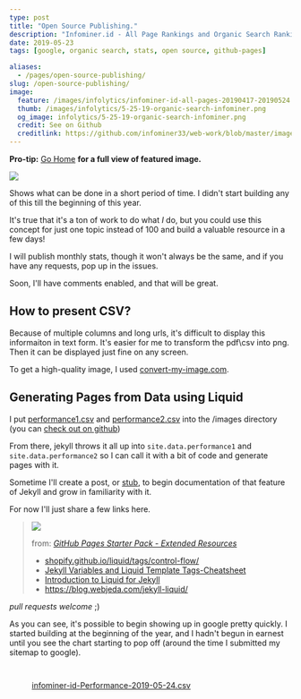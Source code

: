 ```yaml
---
type: post
title: "Open Source Publishing."
description: "Infominer.id - All Page Rankings and Organic Search Rankings"
date: 2019-05-23
tags: [google, organic search, stats, open source, github-pages]

aliases:
  - /pages/open-source-publishing/
slug: /open-source-publishing/
image:
  feature: /images/infolytics/infominer-id-all-pages-20190417-20190524.jpg
  thumb: /images/infolytics/5-25-19-organic-search-infominer.png
  og_image: infolytics/5-25-19-organic-search-infominer.png
  credit: See on Github
  creditlink: https://github.com/infominer33/web-work/blob/master/images/infolytics/Analytics-All-Web-Site-Data-Pages-20190417-20190524.pdf
---
```


**Pro-tip:** [Go Home](https://infominer.id/web-work) **for a full view of featured image.**

<div class="pull-left"><img src="https://infominer.id/web-work/images/infolytics/record-monthly.png"/></div>

Shows what can be done in a short period of time.  I didn't start building any of this till the beginning of this year. 

It's true that it's a ton of work to do what *I* do, but you could use this concept for just one topic instead of 100 and build a valuable resource in a few days!

I will publish monthly stats, though it won't always be the same, and if you have any requests, pop up in the issues.

Soon, I'll have comments enabled, and that will be great. 

## How to present CSV?

Because of multiple columns and long urls, it's difficult to display this informaiton in text form. It's easier for me to transform the pdf\csv into png. Then it can be displayed just fine on any screen. 

To get a high-quality image, I used [convert-my-image.com](http://convert-my-image.com/).

## Generating Pages from Data using Liquid

I put [performance1.csv](https://infominer.id/web-work/images/infolytics/performance1.csv) and [performance2.csv](https://infominer.id/web-work/images/infolytics/performance1.csv) into the /images directory (you can [check out on github](https://github.com/infominer33/web-work/tree/master/images/infolytics))

From there, jekyll throws it all up into `site.data.performance1` and `site.data.performance2` so I can call it with a bit of code and generate pages with it. 

Sometime I'll create a post, or [stub](https://infominer.id/webwork/tags/#stub), to begin documentation of that feature of Jekyll and grow in familiarity with it.

For now I'll just share a few links here.

><img src="https://i.imgur.com/jMtd9WR.png"/>
>
>from: [*GitHub Pages Starter Pack - Extended Resources*](/github-pages-starter-pack/)
>
>* [shopify.github.io/liquid/tags/control-flow/](http://shopify.github.io/liquid/tags/control-flow/)
>* <a href="https://simpleit.rocks/ruby/jekyll/templates/jekyll-variables-and-liquid-template-tags-cheatsheet/" target="_blank">Jekyll Variables and Liquid Template Tags-Cheatsheet</a>
>* <a href="https://learn.cloudcannon.com/jekyll/introduction-to-liquid/" target="_blank">Introduction to Liquid for Jekyll</a>
>* <a href="https://blog.webjeda.com/jekyll-liquid/" target="_blank">https://blog.webjeda.com/jekyll-liquid/</a>



*pull requests welcome* ;)

As you can see, it's possible to begin showing up in google pretty quickly. I started building at the beginning of the year, and I hadn't begun in earnest until you see the chart starting to pop off (around the time I submitted my sitemap to google).



<figure class="full">
	<img src="https://infominer.id/web-work/images/infolytics/5-29-19-organic-search-infominer.png" alt="">
	<figcaption></figcaption>
</figure>
<figure class="full">
	<img src="https://imgur.com/nT7Estp.png" alt="">
	<figcaption></figcaption>
</figure>
<figure class="full">
	<img src="https://infominer.id/web-work/images/infolytics/5-24-19-organic-search-infominer.png" alt="">
	<figcaption><a href="https://infominer.id/web-work/images/infolytics/infominer-id-Performance-2019-05-24.csv">infominer-id-Performance-2019-05-24.csv</a></figcaption>
</figure>

